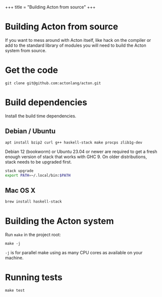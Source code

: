 +++
title = "Building Acton from source"
+++
# Building Acton from source

If you want to mess around with Acton itself, like hack on the compiler or add to the standard library of modules you will need to build the Acton system from source.

# Get the code
```
git clone git@github.com:actonlang/acton.git
```

# Build dependencies
Install the build time dependencies.

## Debian / Ubuntu
```
apt install bzip2 curl g++ haskell-stack make procps zlib1g-dev
```

Debian 12 (bookworm) or Ubuntu 23.04 or newer are required to get a fresh enough version of stack that works with GHC 9. On older distributions, stack needs to be upgraded first.

```sh
stack upgrade
export PATH=~/.local/bin:$PATH
```

## Mac OS X

```sh
brew install haskell-stack
```

# Building the Acton system
Run `make` in the project root:
```
make -j
```

`-j` is for parallel make using as many CPU cores as available on your machine.

# Running tests
```
make test
```
